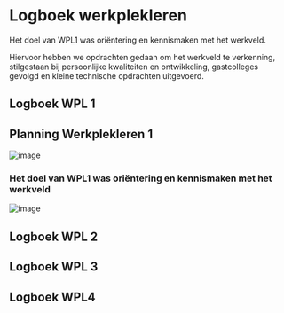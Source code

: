 # Logboek werkplekleren

Het doel van WPL1 was oriëntering en kennismaken met het werkveld.

Hiervoor hebben we opdrachten gedaan om het werkveld te verkenning, stilgestaan bij persoonlijke kwaliteiten en ontwikkeling, gastcolleges gevolgd en kleine technische opdrachten uitgevoerd.


## Logboek WPL 1


## Planning Werkplekleren 1

![image](https://github.com/PXL-Digital-SNE-Werkplekleren/portfolio-ArneMinnenPXL/assets/148560595/26a240a1-1079-4c6d-bee1-3a442495b7b0)



### Het doel van WPL1 was oriëntering en kennismaken met het werkveld

![image](https://github.com/PXL-Digital-SNE-Werkplekleren/portfolio-ArneMinnenPXL/assets/148560595/655dc4de-f514-46ea-b4ba-714b04696ce7)


## Logboek WPL 2

## Logboek WPL 3

## Logboek WPL4
